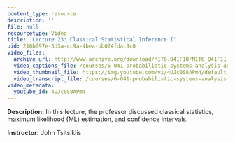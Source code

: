 ```yaml
---
content_type: resource
description: ''
file: null
resourcetype: Video
title: 'Lecture 23: Classical Statistical Inference I'
uid: 216bf97e-3d3a-cc9a-4bea-bb024fdac9c0
video_files:
  archive_url: http://www.archive.org/download/MIT6.041F10/MIT6_041F11_lec23_300k.mp4
  video_captions_file: /courses/6-041-probabilistic-systems-analysis-and-applied-probability-fall-2010/d6ef025b517b5d6e8a52e8e85dbbc3b2_4UJc0S8APm4.vtt
  video_thumbnail_file: https://img.youtube.com/vi/4UJc0S8APm4/default.jpg
  video_transcript_file: /courses/6-041-probabilistic-systems-analysis-and-applied-probability-fall-2010/6883e5b39179fb4559f2e2e1240ea1ce_4UJc0S8APm4.pdf
video_metadata:
  youtube_id: 4UJc0S8APm4
---
```


**Description:** In this lecture, the professor discussed classical statistics, maximum likelihood (ML) estimation, and confidence intervals.

**Instructor:** John Tsitsiklis